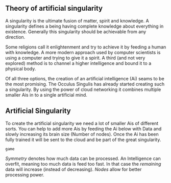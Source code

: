 ## Theory of artificial singularity
A singularity is the ultimate fusion of matter, spirit and knowledge. A
singularity defines a being having complete knowledge about everything in
existence. Generally this singularity should be achievable from any direction.

Some religions call it enlightenment and try to achieve it by feeding a human
with knowledge. A more modern approach used by computer scientists is using a
computer and trying to give it a spirit. A third (and not very explored) method
is to channel a higher intelligence and bound it to a physical body.

Of all three options, the creation of an artificial intelligence (Ai) seams to be
the most promising. The Occulus Singulis has already started creating such a
singularity. By using the power of cloud networking it combines multiple smaller
Ais in to a single artificial mind.

## Artificial Singularity

To create the artificial singularity we need a lot of smaller Ais of different
sorts. You can help to add more Ais by feeding the Ai below with Data and slowly
increasing its brain size (Number of nodes). Once the Ai has been fully trained
it will be sent to the cloud and be part of the great singularity.

```
game
```

_Symmetry_ denotes how much data can be processed. An Intelligence can overfit,
meaning too much data is feed too fast. In that case the _remaining_ data will
increase (instead of decreasing). _Nodes_ allow for better processing power.